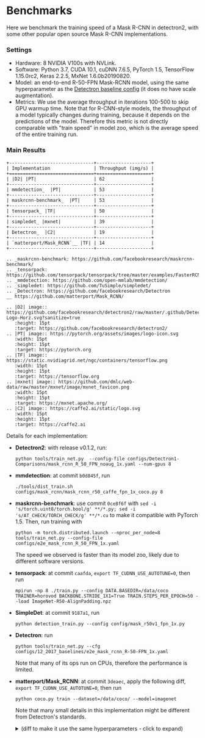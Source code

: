 
# Benchmarks

Here we benchmark the training speed of a Mask R-CNN in detectron2,
with some other popular open source Mask R-CNN implementations.


### Settings

* Hardware: 8 NVIDIA V100s with NVLink.
* Software: Python 3.7, CUDA 10.1, cuDNN 7.6.5, PyTorch 1.5,
  TensorFlow 1.15.0rc2, Keras 2.2.5, MxNet 1.6.0b20190820.
* Model: an end-to-end R-50-FPN Mask-RCNN model, using the same hyperparameter as the
  [Detectron baseline config](https://github.com/facebookresearch/Detectron/blob/master/configs/12_2017_baselines/e2e_mask_rcnn_R-50-FPN_1x.yaml)
	(it does no have scale augmentation).
* Metrics: We use the average throughput in iterations 100-500 to skip GPU warmup time.
  Note that for R-CNN-style models, the throughput of a model typically changes during training, because
  it depends on the predictions of the model. Therefore this metric is not directly comparable with
  "train speed" in model zoo, which is the average speed of the entire training run.


### Main Results

```eval_rst
+-------------------------------+--------------------+
| Implementation                | Throughput (img/s) |
+===============================+====================+
| |D2| |PT|                     | 62                 |
+-------------------------------+--------------------+
| mmdetection_  |PT|            | 53                 |
+-------------------------------+--------------------+
| maskrcnn-benchmark_  |PT|     | 53                 |
+-------------------------------+--------------------+
| tensorpack_ |TF|              | 50                 |
+-------------------------------+--------------------+
| simpledet_ |mxnet|            | 39                 |
+-------------------------------+--------------------+
| Detectron_  |C2|              | 19                 |
+-------------------------------+--------------------+
| `matterport/Mask_RCNN`__ |TF| | 14                 |
+-------------------------------+--------------------+

.. _maskrcnn-benchmark: https://github.com/facebookresearch/maskrcnn-benchmark/
.. _tensorpack: https://github.com/tensorpack/tensorpack/tree/master/examples/FasterRCNN
.. _mmdetection: https://github.com/open-mmlab/mmdetection/
.. _simpledet: https://github.com/TuSimple/simpledet/
.. _Detectron: https://github.com/facebookresearch/Detectron
__ https://github.com/matterport/Mask_RCNN/

.. |D2| image:: https://github.com/facebookresearch/detectron2/raw/master/.github/Detectron2-Logo-Horz.svg?sanitize=true
   :height: 15pt
   :target: https://github.com/facebookresearch/detectron2/
.. |PT| image:: https://pytorch.org/assets/images/logo-icon.svg
   :width: 15pt
   :height: 15pt
   :target: https://pytorch.org
.. |TF| image:: https://static.nvidiagrid.net/ngc/containers/tensorflow.png
   :width: 15pt
   :height: 15pt
   :target: https://tensorflow.org
.. |mxnet| image:: https://github.com/dmlc/web-data/raw/master/mxnet/image/mxnet_favicon.png
   :width: 15pt
   :height: 15pt
   :target: https://mxnet.apache.org/
.. |C2| image:: https://caffe2.ai/static/logo.svg
   :width: 15pt
   :height: 15pt
   :target: https://caffe2.ai
```


Details for each implementation:

* __Detectron2__: with release v0.1.2, run:
  ```
  python tools/train_net.py  --config-file configs/Detectron1-Comparisons/mask_rcnn_R_50_FPN_noaug_1x.yaml --num-gpus 8
  ```

* __mmdetection__: at commit `b0d845f`, run
  ```
  ./tools/dist_train.sh configs/mask_rcnn/mask_rcnn_r50_caffe_fpn_1x_coco.py 8
  ```

* __maskrcnn-benchmark__: use commit `0ce8f6f` with `sed -i 's/torch.uint8/torch.bool/g' **/*.py; sed -i 's/AT_CHECK/TORCH_CHECK/g' **/*.cu`
	to make it compatible with PyTorch 1.5. Then, run training with
  ```
  python -m torch.distributed.launch --nproc_per_node=8 tools/train_net.py --config-file configs/e2e_mask_rcnn_R_50_FPN_1x.yaml
  ```
  The speed we observed is faster than its model zoo, likely due to different software versions.

* __tensorpack__: at commit `caafda`, `export TF_CUDNN_USE_AUTOTUNE=0`, then run
  ```
  mpirun -np 8 ./train.py --config DATA.BASEDIR=/data/coco TRAINER=horovod BACKBONE.STRIDE_1X1=True TRAIN.STEPS_PER_EPOCH=50 --load ImageNet-R50-AlignPadding.npz
  ```

* __SimpleDet__: at commit `9187a1`, run
  ```
  python detection_train.py --config config/mask_r50v1_fpn_1x.py
  ```

* __Detectron__: run
  ```
  python tools/train_net.py --cfg configs/12_2017_baselines/e2e_mask_rcnn_R-50-FPN_1x.yaml
  ```
  Note that many of its ops run on CPUs, therefore the performance is limited.

* __matterport/Mask_RCNN__: at commit `3deaec`, apply the following diff, `export TF_CUDNN_USE_AUTOTUNE=0`, then run
  ```
  python coco.py train --dataset=/data/coco/ --model=imagenet
  ```
  Note that many small details in this implementation might be different
  from Detectron's standards.

  <details>
  <summary>
  (diff to make it use the same hyperparameters - click to expand)
  </summary>

  ```diff
  diff --git i/mrcnn/model.py w/mrcnn/model.py
  index 62cb2b0..61d7779 100644
  --- i/mrcnn/model.py
  +++ w/mrcnn/model.py
  @@ -2367,8 +2367,8 @@ class MaskRCNN():
        epochs=epochs,
        steps_per_epoch=self.config.STEPS_PER_EPOCH,
        callbacks=callbacks,
  -            validation_data=val_generator,
  -            validation_steps=self.config.VALIDATION_STEPS,
  +            #validation_data=val_generator,
  +            #validation_steps=self.config.VALIDATION_STEPS,
        max_queue_size=100,
        workers=workers,
        use_multiprocessing=True,
  diff --git i/mrcnn/parallel_model.py w/mrcnn/parallel_model.py
  index d2bf53b..060172a 100644
  --- i/mrcnn/parallel_model.py
  +++ w/mrcnn/parallel_model.py
  @@ -32,6 +32,7 @@ class ParallelModel(KM.Model):
      keras_model: The Keras model to parallelize
      gpu_count: Number of GPUs. Must be > 1
      """
  +        super().__init__()
      self.inner_model = keras_model
      self.gpu_count = gpu_count
      merged_outputs = self.make_parallel()
  diff --git i/samples/coco/coco.py w/samples/coco/coco.py
  index 5d172b5..239ed75 100644
  --- i/samples/coco/coco.py
  +++ w/samples/coco/coco.py
  @@ -81,7 +81,10 @@ class CocoConfig(Config):
    IMAGES_PER_GPU = 2

    # Uncomment to train on 8 GPUs (default is 1)
  -    # GPU_COUNT = 8
  +    GPU_COUNT = 8
  +    BACKBONE = "resnet50"
  +    STEPS_PER_EPOCH = 50
  +    TRAIN_ROIS_PER_IMAGE = 512

    # Number of classes (including background)
    NUM_CLASSES = 1 + 80  # COCO has 80 classes
  @@ -496,29 +499,10 @@ if __name__ == '__main__':
      # *** This training schedule is an example. Update to your needs ***

      # Training - Stage 1
  -        print("Training network heads")
      model.train(dataset_train, dataset_val,
            learning_rate=config.LEARNING_RATE,
            epochs=40,
  -                    layers='heads',
  -                    augmentation=augmentation)
  -
  -        # Training - Stage 2
  -        # Finetune layers from ResNet stage 4 and up
  -        print("Fine tune Resnet stage 4 and up")
  -        model.train(dataset_train, dataset_val,
  -                    learning_rate=config.LEARNING_RATE,
  -                    epochs=120,
  -                    layers='4+',
  -                    augmentation=augmentation)
  -
  -        # Training - Stage 3
  -        # Fine tune all layers
  -        print("Fine tune all layers")
  -        model.train(dataset_train, dataset_val,
  -                    learning_rate=config.LEARNING_RATE / 10,
  -                    epochs=160,
  -                    layers='all',
  +                    layers='3+',
            augmentation=augmentation)

    elif args.command == "evaluate":
  ```

  </details>
